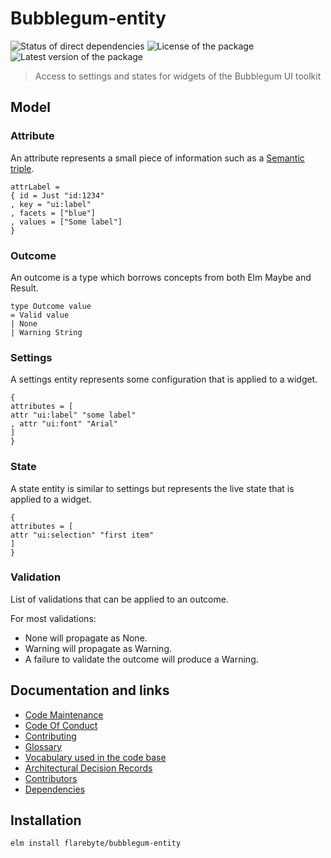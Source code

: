 # Bubblegum-entity

![Status of direct
dependencies](https://reiner-dolp.github.io/elm-badges/flarebyte/bubblegum-entity/dependencies.svg)
![License of the
package](https://reiner-dolp.github.io/elm-badges/flarebyte/bubblegum-entity/license.svg)
![Latest version of the
package](https://reiner-dolp.github.io/elm-badges/flarebyte/bubblegum-entity/version.svg)

> Access to settings and states for widgets of the Bubblegum UI toolkit

## Model

### Attribute

An attribute represents a small piece of information such as a [Semantic
triple](https://en.wikipedia.org/wiki/Semantic_triple).

```
attrLabel =
{ id = Just "id:1234"
, key = "ui:label"
, facets = ["blue"]
, values = ["Some label"]
}

```

### Outcome

An outcome is a type which borrows concepts from both Elm Maybe and Result.

```
type Outcome value
= Valid value
| None
| Warning String
```

### Settings

A settings entity represents some configuration that is applied to a widget.

```
{
attributes = [
attr "ui:label" "some label"
, attr "ui:font" "Arial"
]
}

```

### State

A state entity is similar to settings but represents the live state that is
applied to a widget.

```
{
attributes = [
attr "ui:selection" "first item"
]
}

```

### Validation

List of validations that can be applied to an outcome.

For most validations:

-   None will propagate as None.
-   Warning will propagate as Warning.
-   A failure to validate the outcome will produce a Warning.

## Documentation and links

-   [Code Maintenance](MAINTENANCE.md)
-   [Code Of Conduct](CODE_OF_CONDUCT.md)
-   [Contributing](CONTRIBUTING.md)
-   [Glossary](GLOSSARY.md)
-   [Vocabulary used in the code base](CODE_VOCABULARY.md)
-   [Architectural Decision Records](DECISIONS.md)
-   [Contributors](https://github.com/flarebyte/bubblegum-entity/graphs/contributors)
-   [Dependencies](https://github.com/flarebyte/bubblegum-entity/network/dependencies)

## Installation

```bash
elm install flarebyte/bubblegum-entity
```
